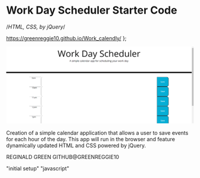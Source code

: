 <!-- Title -->
# Work Day Scheduler Starter Code

<!-- list of technologies used -->
/*HTML, CSS, by jQuery*/

<!-- URL to hosted site -->
 https://greenreggie10.github.io/Work_calendly/ };

<!-- picture of site -->
![alt text](./assets/images/Screenshot%20(30).png)

<!-- description of the site purpose -->
Creation of a simple calendar application that allows a user to save events for each hour of the day. This app will run in the browser and feature dynamically updated HTML and CSS powered by jQuery.

<!-- author & contributors -->
REGINALD GREEN GITHUB@GREENREGGIE10

<!-- updates -->
"initial setup"
"javascript"
